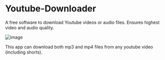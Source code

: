 # Youtube-Downloader
A free software to download Youtube videos or audio files. Ensures highest video and audio quality.

![image](https://user-images.githubusercontent.com/77636779/210569984-a03f5f22-51c3-43b2-a8cc-0616c6d7e35a.png)

This app can download both mp3 and mp4 files from any youtube video (including shorts).
